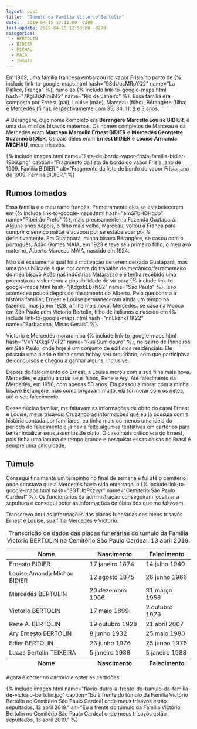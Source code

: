 ```yaml
---
layout: post
title:  "Túmulo da Família Victorio Bertolin"
date:   2019-04-15 17:11:00 -0200
last-update: 2019-04-15 12:53:00 -0200
categories:
  - BERTOLIN
  - BIDIER
  - MICHAU
  - MAIA
  - túmulo
---
```


Em 1909, uma família francesa embarcou no vapor Frisia no porto de {% include link-to-google-maps.html hash="98dUucMRpYQ2" name="La Pallice, França" %}, rumo ao {% include link-to-google-maps.html hash="7KgiBskNm842" name="Rio de Janeiro" %}. Essa família era composta por Ernest (pai), Louise (mãe), Marceau (filho), Bérangère (filha) e Mercedés (filha), respectivamente com 35, 34, 11, 8 e 3 anos.

A Bérangère, cujo nome completo era **Bérangère Marcelle Louise BIDIER**, é uma das minhas bisavós maternas. Os nomes completos de Marceau e da Mercedés eram **Marceau Marcelin Ernest BIDIER** e **Mercedés Georgette Suzanne BIDIER**. Os pais deles eram **Ernest BIDIER** e **Louise Armanda MICHAU**, meus trisavós.

{% include images.html name="lista-de-bordo-vapor-frisia-familia-bidier-1909.png" caption="Fragmento da lista de bordo do vapor Frisia, ano de 1909. Família BIDIER." alt="Fragmento da lista de bordo do vapor Frisia, ano de 1909. Família BIDIER." %}

## Rumos tomados

Essa família é o meu ramo francês. Primeiramente eles se estabeleceram em {% include link-to-google-maps.html hash="emSFbHDHqJo" name="Ribeirão Preto" %}, mais precisamente na Fazenda Guatapará. Alguns anos depois, o filho mais velho, Marceau, voltou à França para cumprir o serviço militar e acabou por se estabelecer por lá definitivamente. Em Guatapará, minha bisavó Bérangère, se casou com o português, Adão Gomes MAIA, em 1923 e teve seu primeiro filho, o meu avô materno, Alberto Marceau MAIA, nascido em 1924.

Não sei exatamente qual foi a motivação de terem deixado Guatapará, mas uma possibilidade é que por conta do trabalho de mecânico/ferramenteiro do meu bisavô Adão nas indústrias Matarazzo ele tenha recebido uma proposta ou vislumbrou a possibilidade de vir para {% include link-to-google-maps.html hash="jKdgxkLB7NS2" name="São Paulo" %}. Isso aconteceu pouco depois do nascimento do Alberto. Pelo que consta a história familiar, Ernest e Louise permaneceram ainda um tempo na fazenda, mas já em 1928, a filha mais nova, Mercedés, se casa na Moóca em São Paulo com Victorio Bertolin, filho de italianos e nascido em {% include link-to-google-maps.html hash="nnLkzhkT1K22" name="Barbacena, Minas Gerais" %}.

Victorio e Mercedés moraram na {% include link-to-google-maps.html hash="VVYNXkqPVxT2" name="Rua Sumidouro" %}, no bairro de Pinheiros em São Paulo, onde hoje é um conjunto de edifícios residênciais. Ele possuía uma olaria e tinha como hobby seu orquidário, com que participava de concursos e chegou a ganhar alguns, inclusive.

Depois do falecimento do Ernest, a Louise morou com a sua filha mais nova, Mercedés, e ajudou a criar seus filhos, Rene e Ary. Até falecimento da Mercedés, em 1956, com apenas 50 anos. Ela passou a morar com a minha bisavó Bérangère, mas como brigavam muito, ela foi morar com os netos, até o seu falecimento.

Desse núcleo familiar, me faltavam as informações de óbito do casal Ernest e Louise, meus trisavós. Cruzando as informações que eu já possuía com a história contada por familiares, eu tinha mais ou menos uma ideia do período do falecimento e já havia feito algumas tentativas em cartórios para tentar localizar seus assentos de óbito. O caso mais crítico era do Ernest, pois tinha uma lacuna de tempo grande e pesquisar essas coisas no Brasil é sempre uma dificuldade.

## Túmulo

Consegui finalmente um tempinho no final de semana e fui até o cemitério onde constava que a Mercedés havia sido enterrada, o {% include link-to-google-maps.html hash="3GTUbPxzvyr" name="Cemitério São Paulo Cardeal" %}. Os funcionários da administração conseguiram localizar a sepultura e consegui obter as informações de óbito dos que me faltavam.

Transcrevo aqui as informações das placas funerárias dos meus trisavós Ernest e Louise, sua filha Mercedés e Victorio:

<table class="centered">
  <caption>Transcrição de dados das placas funerárias do túmulo da Família Victorio BERTOLIN no Cemitério São Paulo Cardeal, 13 abril 2019.</caption>
  <thead>
    <tr>
      <th>Nome</th>
      <th>Nascimento</th>
      <th>Falecimento</th>
    </tr>
  </thead>
  <tbody>
    <tr>
      <td>Ernesto BIDIER</td>
      <td>17 janeiro 1874</td>
      <td>14 julho 1940</td>
    </tr>
    <tr>
      <td>Louise Amanda Michau BIDIER</td>
      <td>12 agosto 1875</td>
      <td>26 junho 1966</td>
    </tr>
    <tr>
      <td>Mercedés BERTOLIN</td>
      <td>20 dezembro 1906</td>
      <td>31 março 1956</td>
    </tr>
    <tr>
      <td>Victorio BERTOLIN</td>
      <td>17 maio 1899</td>
      <td>2 outubro 1976</td>
    </tr>
    <tr>
      <td>Rene A. BERTOLIN</td>
      <td>19 outubro 1928</td>
      <td>21 abril 2007</td>
    </tr>
    <tr>
      <td>Ary Ernesto BERTOLIN</td>
      <td>8 junho 1932</td>
      <td>25 maio 1980</td>
    </tr>
    <tr>
      <td>Edier BERTOLIN</td>
      <td>23 junho 1976</td>
      <td>25 junho 1976</td>
    </tr>
    <tr>
      <td>Lucas Bertolin TEIXEIRA</td>
      <td>5 janeiro 1988</td>
      <td>5 janeiro 1988</td>
    </tr>
  </tbody>
  <tfoot>
    <tr>
      <th>Nome</th>
      <th>Nascimento</th>
      <th>Falecimento</th>
    </tr>
  </tfoot>
</table>

Agora é correr no cartório e obter as certidões.

{% include images.html name="flavio-dutra-a-frente-do-tumulo-da-familia-de-victorio-bertolin.jpg" caption="Eu à frente do túmulo da Família Victório Bertolin no Cemitério São Paulo Cardeal onde meus trisavós estão sepultados, 13 abril 2019." alt="Eu à frente do túmulo da Família Victório Bertolin no Cemitério São Paulo Cardeal onde meus trisavós estão sepultados, 13 abril 2019." %}